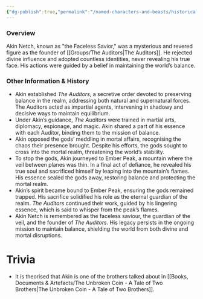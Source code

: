 ```yaml
---
{"dg-publish":true,"permalink":"/named-characters-and-beasts/historically-significant-characters/akin-netch/","noteIcon":""}
---
```


### Overview
Akin Netch, known as "the Faceless Savior," was a mysterious and revered figure as the founder of [[Groups/The Auditors\|The Auditors]]. He rejected divine influence and adopted countless identities, never revealing his true face. His actions were guided by a belief in maintaining the world’s balance.

### Other Information & History
- Akin established _The Auditors_, a secretive order devoted to preserving balance in the realm, addressing both natural and supernatural forces. The Auditors acted as impartial agents, intervening in shadowy and decisive ways to maintain equilibrium.
- Under Akin’s guidance, _The Auditors_ were trained in martial arts, diplomacy, espionage, and magic. Akin shared a part of his essence with each Auditor, binding them to the mission of balance.
- Akin opposed the gods’ meddling in mortal affairs, recognising the chaos their presence brought. Despite his efforts, the gods sought to cross into the mortal realm, threatening the world’s stability.
- To stop the gods, Akin journeyed to Ember Peak, a mountain where the veil between planes was thin. In a final act of defiance, he revealed his true soul and sacrificed himself by leaping into the mountain’s flames. His essence sealed the gods away, restoring balance and protecting the mortal realm.
- Akin’s spirit became bound to Ember Peak, ensuring the gods remained trapped. His sacrifice solidified his role as the eternal guardian of the realm. _The Auditors_ continued their work, guided by his lingering essence, which is said to whisper from the peak’s flames.
- Akin Netch is remembered as the faceless saviour, the guardian of the veil, and the founder of _The Auditors_. His legacy persists in the ongoing mission to maintain balance, shielding the world from both divine and mortal disruptions.

# Trivia
- It is theorised that Akin is one of the brothers talked about in [[Books, Documents & Artefacts/The Unbroken Coin - A Tale of Two Brothers\|The Unbroken Coin - A Tale of Two Brothers]].